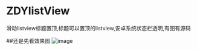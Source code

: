 # ZDYlistView
滑动listview标题置顶,标题可以置顶的listview,安卓系统状态栏透明,有图有源码


##还是先看效果图
![image](https://github.com/qiushi123/ZDYlistView/blob/master/images/GIF.gif?raw=true)
